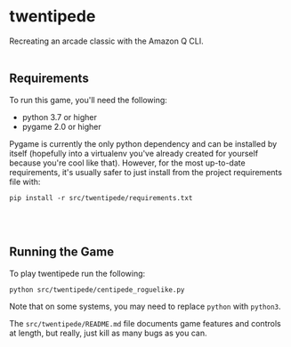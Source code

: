 # twentipede

Recreating an arcade classic with the Amazon Q CLI.
<br>
<br>

## Requirements

To run this game, you'll need the following:

- python 3.7 or higher
- pygame 2.0 or higher

Pygame is currently the only python dependency and can be installed by itself
(hopefully into a virtualenv you've already created for yourself because you're
cool like that). However, for the most up-to-date requirements, it's usually
safer to just install from the project requirements file with:

```
pip install -r src/twentipede/requirements.txt
```
<br>
<br>

## Running the Game

To play twentipede run the following:

```
python src/twentipede/centipede_roguelike.py
```

Note that on some systems, you may need to replace `python` with `python3`.

The `src/twentipede/README.md` file documents game features and controls at
length, but really, just kill as many bugs as you can.
